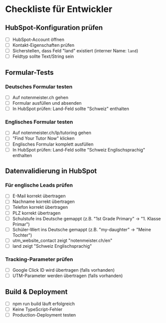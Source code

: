 # Checkliste für Entwickler

## HubSpot-Konfiguration prüfen
- [ ] HubSpot-Account öffnen
- [ ] Kontakt-Eigenschaften prüfen
- [ ] Sicherstellen, dass Feld "land" existiert (interner Name: `land`)
- [ ] Feldtyp sollte Text/String sein

## Formular-Tests

### Deutsches Formular testen
- [ ] Auf notenmeister.ch gehen
- [ ] Formular ausfüllen und absenden
- [ ] In HubSpot prüfen: Land-Feld sollte "Schweiz" enthalten

### Englisches Formular testen
- [ ] Auf notenmeister.ch/lp/tutoring gehen
- [ ] "Find Your Tutor Now" klicken
- [ ] Englisches Formular komplett ausfüllen
- [ ] In HubSpot prüfen: Land-Feld sollte "Schweiz Englischsprachig" enthalten

## Datenvalidierung in HubSpot

### Für englische Leads prüfen
- [ ] E-Mail korrekt übertragen
- [ ] Nachname korrekt übertragen
- [ ] Telefon korrekt übertragen
- [ ] PLZ korrekt übertragen
- [ ] Schulstufe ins Deutsche gemappt (z.B. "1st Grade Primary" → "1. Klasse Primar")
- [ ] Schüler-Wert ins Deutsche gemappt (z.B. "my-daughter" → "Meine Tochter")
- [ ] utm_website_contact zeigt "notenmeister.ch/en"
- [ ] land zeigt "Schweiz Englischsprachig"

### Tracking-Parameter prüfen
- [ ] Google Click ID wird übertragen (falls vorhanden)
- [ ] UTM-Parameter werden übertragen (falls vorhanden)

## Build & Deployment
- [ ] npm run build läuft erfolgreich
- [ ] Keine TypeScript-Fehler
- [ ] Production-Deployment testen